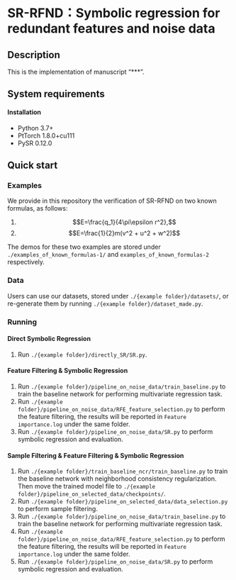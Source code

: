 # SR-RFND：Symbolic regression for redundant features and noise data

## Description
This is the implementation of manuscript “***”. 

## System requirements
#### Installation
* Python 	3.7+
* PtTorch 1.8.0+cu111
* PySR 0.12.0

## Quick start
### Examples
We provide in this repository the verification of SR-RFND on two known formulas, as follows:
1. $$E=\frac{q_1}{4\pi\epsilon r^2},$$ 
2. $$E=\frac{1}{2}m(v^2 + u^2 + w^2)$$

The demos for these two examples are stored under `./examples_of_known_formulas-1/` and `examples_of_known_formulas-2` respectively. 
### Data
Users can use our datasets, stored under `./{example folder}/datasets/`, or re-generate them by running `./{example folder}/dataset_made.py`.
### Running
#### Direct Symbolic Regression
1. Run `./{example folder}/directly_SR/SR.py`.
#### Feature Filtering & Symbolic Regression
1. Run `./{example folder}/pipeline_on_noise_data/train_baseline.py` to train the baseline network for performing multivariate regression task. 
2. Run `./{example folder}/pipeline_on_noise_data/RFE_feature_selection.py` to perform the feature filtering, the results will be reported in `Feature importance.log` under the same folder. 
3. Run `./{example folder}/pipeline_on_noise_data/SR.py` to perform symbolic regression and evaluation.
#### Sample Filtering & Feature Filtering & Symbolic Regression
1. Run `./{example folder}/train_baseline_ncr/train_baseline.py` to train the baseline network with neighborhood consistency regularization. Then move the trained model file to `./{example folder}/pipeline_on_selected_data/checkpoints/`.
2. Run `./{example folder}/pipeline_on_selected_data/data_selection.py` to perform sample filtering.
3. Run `./{example folder}/pipeline_on_noise_data/train_baseline.py` to train the baseline network for performing multivariate regression task. 
4. Run `./{example folder}/pipeline_on_noise_data/RFE_feature_selection.py` to perform the feature filtering, the results will be reported in `Feature importance.log` under the same folder. 
5. Run `./{example folder}/pipeline_on_noise_data/SR.py` to perform symbolic regression and evaluation.





